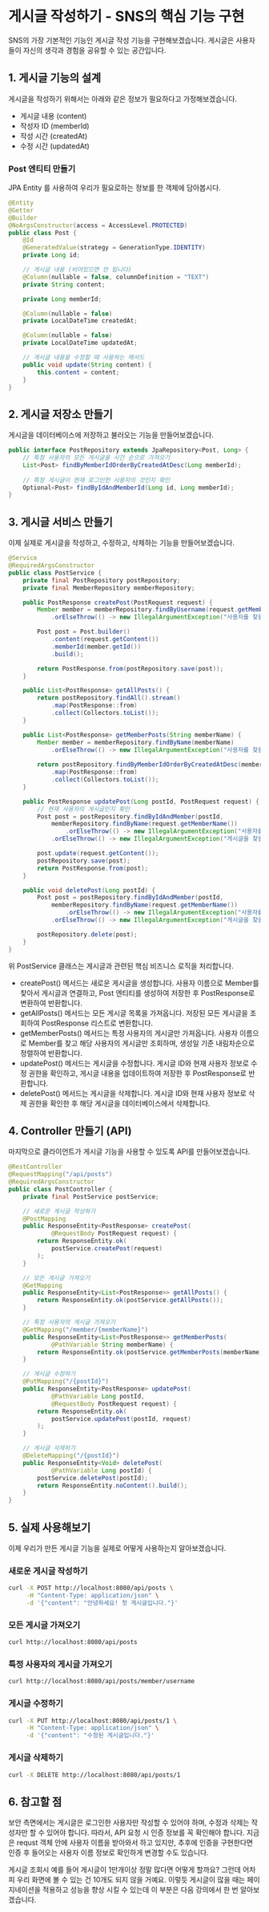 # 게시글 작성하기 - SNS의 핵심 기능 구현

SNS의 가장 기본적인 기능인 게시글 작성 기능을 구현해보겠습니다. 게시글은 사용자들이 자신의 생각과 경험을 공유할 수 있는 공간입니다.



## 1. 게시글 기능의 설계

게시글을 작성하기 위해서는 아래와 같은 정보가 필요하다고 가정해보겠습니다.
- 게시글 내용 (content)
- 작성자 ID (memberId)
- 작성 시간 (createdAt) 
- 수정 시간 (updatedAt)



### Post 엔티티 만들기

JPA Entity 를 사용하여 우리가 필요로하는 정보를 한 객체에 담아봅시다.

```java
@Entity
@Getter
@Builder
@NoArgsConstructor(access = AccessLevel.PROTECTED)
public class Post {
    @Id
    @GeneratedValue(strategy = GenerationType.IDENTITY)
    private Long id;

    // 게시글 내용 (비어있으면 안 됩니다)
    @Column(nullable = false, columnDefinition = "TEXT")
    private String content;

    private Long memberId;

    @Column(nullable = false)
    private LocalDateTime createdAt;

    @Column(nullable = false)
    private LocalDateTime updatedAt;

    // 게시글 내용을 수정할 때 사용하는 메서드
    public void update(String content) {
        this.content = content;
    }
}
```



## 2. 게시글 저장소 만들기

게시글을 데이터베이스에 저장하고 불러오는 기능을 만들어보겠습니다.

```java
public interface PostRepository extends JpaRepository<Post, Long> {
    // 특정 사용자의 모든 게시글을 시간 순으로 가져오기
    List<Post> findByMemberIdOrderByCreatedAtDesc(Long memberId);
    
    // 특정 게시글이 현재 로그인한 사용자의 것인지 확인
    Optional<Post> findByIdAndMemberId(Long id, Long memberId);
}
```





## 3. 게시글 서비스 만들기

이제 실제로 게시글을 작성하고, 수정하고, 삭제하는 기능을 만들어보겠습니다.

```java
@Service
@RequiredArgsConstructor
public class PostService {
    private final PostRepository postRepository;
    private final MemberRepository memberRepository;

    public PostResponse createPost(PostRequest request) {
        Member member = memberRepository.findByUsername(request.getMemberName())
            .orElseThrow(() -> new IllegalArgumentException("사용자를 찾을 수 없습니다"));

        Post post = Post.builder()
            .content(request.getContent())
            .memberId(member.getId())
            .build();

        return PostResponse.from(postRepository.save(post));
    }

    public List<PostResponse> getAllPosts() {
        return postRepository.findAll().stream()
            .map(PostResponse::from)
            .collect(Collectors.toList());
    }

    public List<PostResponse> getMemberPosts(String memberName) {
        Member member = memberRepository.findByName(memberName)
            .orElseThrow(() -> new IllegalArgumentException("사용자를 찾을 수 없습니다"));
        
        return postRepository.findByMemberIdOrderByCreatedAtDesc(member.getId()).stream()
            .map(PostResponse::from)
            .collect(Collectors.toList());
    }

    public PostResponse updatePost(Long postId, PostRequest request) {
        // 현재 사용자의 게시글인지 확인
        Post post = postRepository.findByIdAndMember(postId,
            memberRepository.findByName(request.getMemberName())
                .orElseThrow(() -> new IllegalArgumentException("사용자를 찾을 수 없습니다")))
            .orElseThrow(() -> new IllegalArgumentException("게시글을 찾을 수 없거나 수정 권한이 없습니다"));

        post.update(request.getContent());
        postRepository.save(post);
        return PostResponse.from(post);
    }

    public void deletePost(Long postId) {
        Post post = postRepository.findByIdAndMember(postId,
            memberRepository.findByName(request.getMemberName())
                .orElseThrow(() -> new IllegalArgumentException("사용자를 찾을 수 없습니다")))
            .orElseThrow(() -> new IllegalArgumentException("게시글을 찾을 수 없거나 삭제 권한이 없습니다"));

        postRepository.delete(post);
    }
}
```

위 PostService 클래스는 게시글과 관련된 핵심 비즈니스 로직을 처리합니다.

- createPost() 메서드는 새로운 게시글을 생성합니다. 사용자 이름으로 Member를 찾아서 게시글과 연결하고, Post 엔티티를 생성하여 저장한 후 PostResponse로 변환하여 반환합니다.
- getAllPosts() 메서드는 모든 게시글 목록을 가져옵니다. 저장된 모든 게시글을 조회하여 PostResponse 리스트로 변환합니다.
- getMemberPosts() 메서드는 특정 사용자의 게시글만 가져옵니다. 사용자 이름으로 Member를 찾고 해당 사용자의 게시글만 조회하며, 생성일 기준 내림차순으로 정렬하여 반환합니다.
- updatePost() 메서드는 게시글을 수정합니다. 게시글 ID와 현재 사용자 정보로 수정 권한을 확인하고, 게시글 내용을 업데이트하여 저장한 후 PostResponse로 반환합니다.
- deletePost() 메서드는 게시글을 삭제합니다. 게시글 ID와 현재 사용자 정보로 삭제 권한을 확인한 후 해당 게시글을 데이터베이스에서 삭제합니다.





## 4. Controller 만들기 (API)

마지막으로 클라이언트가 게시글 기능을 사용할 수 있도록 API를 만들어보겠습니다.

```java
@RestController
@RequestMapping("/api/posts")
@RequiredArgsConstructor
public class PostController {
    private final PostService postService;

    // 새로운 게시글 작성하기
    @PostMapping
    public ResponseEntity<PostResponse> createPost(
            @RequestBody PostRequest request) {
        return ResponseEntity.ok(
            postService.createPost(request)
        );
    }

    // 모든 게시글 가져오기
    @GetMapping
    public ResponseEntity<List<PostResponse>> getAllPosts() {
        return ResponseEntity.ok(postService.getAllPosts());
    }

    // 특정 사용자의 게시글 가져오기
    @GetMapping("/member/{memberName}")
    public ResponseEntity<List<PostResponse>> getMemberPosts(
            @PathVariable String memberName) {
        return ResponseEntity.ok(postService.getMemberPosts(memberName));
    }

    // 게시글 수정하기
    @PutMapping("/{postId}")
    public ResponseEntity<PostResponse> updatePost(
            @PathVariable Long postId,
            @RequestBody PostRequest request) {
        return ResponseEntity.ok(
            postService.updatePost(postId, request)
        );
    }

    // 게시글 삭제하기
    @DeleteMapping("/{postId}")
    public ResponseEntity<Void> deletePost(
            @PathVariable Long postId) {
        postService.deletePost(postId);
        return ResponseEntity.noContent().build();
    }
}
```



## 5. 실제 사용해보기

이제 우리가 만든 게시글 기능을 실제로 어떻게 사용하는지 알아보겠습니다.

### 새로운 게시글 작성하기
```bash
curl -X POST http://localhost:8080/api/posts \
     -H "Content-Type: application/json" \
     -d '{"content": "안녕하세요! 첫 게시글입니다."}'
```



### 모든 게시글 가져오기

```bash
curl http://localhost:8080/api/posts
```



### 특정 사용자의 게시글 가져오기

```bash
curl http://localhost:8080/api/posts/member/username
```



### 게시글 수정하기

```bash
curl -X PUT http://localhost:8080/api/posts/1 \
     -H "Content-Type: application/json" \
     -d '{"content": "수정된 게시글입니다."}'
```



### 게시글 삭제하기

```bash
curl -X DELETE http://localhost:8080/api/posts/1
```



## 6. 참고할 점

보안 측면에서는 게시글은 로그인한 사용자만 작성할 수 있어야 하며, 수정과 삭제는 작성자만 할 수 있어야 합니다. 
따라서, API 요청 시 인증 정보를 꼭 확인해야 합니다. 지금은 requst 객체 안에 사용자 이름을 받아와서 하고 있지만, 추후에 인증을 구현한다면 인증 후 들어오는 사용자 이름 정보로 확인하게 변경할 수도 있습니다.

게시글 조회시 예를 들어 게시글이 1만개이상 정말 많다면 어떻게 할까요? 그런데 어차피 우리 화면에 볼 수 있는 건 10개도 되지 않을 거예요. 
이렇듯 게시글이 많을 때는 페이지네이션을 적용하고 성능을 향상 시킬 수 있는데 이 부분은 다음 강의에서 한 번 알아보겠습니다.